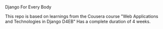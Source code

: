 Django For Every Body

This repo is based on learnings from the Cousera course "Web Applications and Technologies in Django D4EB"
Has a complete duration of 4 weeks.
